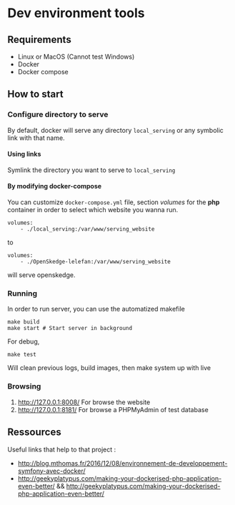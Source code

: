 # Dev environment tools

## Requirements

- Linux or MacOS (Cannot test Windows)
- Docker
- Docker compose

## How to start

### Configure directory to serve

By default, docker will serve any directory `local_serving` or any symbolic link
with that name.

#### Using links

Symlink the directory you want to serve to `local_serving`

#### By modifying docker-compose

You can customize `docker-compose.yml` file, section *volumes* for the **php**
container in order to select which website you wanna run.

~~~
volumes:
    - ./local_serving:/var/www/serving_website
~~~

to

~~~
volumes:
    - ./OpenSkedge-lelefan:/var/www/serving_website
~~~ 


will serve openskedge.


### Running

In order to run server, you can use the automatized makefile

~~~
make build
make start # Start server in background
~~~

For debug,
~~~
make test
~~~

Will clean previous logs, build images, then make system up with live

### Browsing

1. http://127.0.0.1:8008/ For browse the website
1. http://127.0.0.1:8181/ For browse a PHPMyAdmin of test database

## Ressources

Useful links that help to that project :

- http://blog.mthomas.fr/2016/12/08/environnement-de-developpement-symfony-avec-docker/
- http://geekyplatypus.com/making-your-dockerised-php-application-even-better/ && http://geekyplatypus.com/making-your-dockerised-php-application-even-better/

